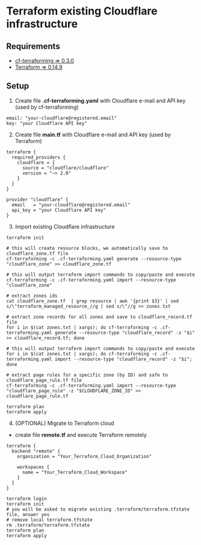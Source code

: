 # Terraform existing Cloudflare infrastructure

## Requirements

- [cf-terraforming => 0.3.0](https://github.com/cloudflare/cf-terraforming)
- [Terraform => 0.14.9](https://www.terraform.io/downloads.html)

## Setup

1. Create file **.cf-terraforming.yaml** with Cloudflare e-mail and API key (used by cf-terraforming)

```
email: "your-cloudflare@registered.email"
key: "your Cloudflare API key"
```

2. Create file **main.tf** with Cloudflare e-mail and API key (used by Terraform)

```
terraform {
  required_providers {
    cloudflare = {
      source = "cloudflare/cloudflare"
      version = "~> 2.0"
    }
  }
}

provider "cloudflare" { 
  email   = "your-cloudflare@registered.email"
  api_key = "your Cloudflare API key"
}

```

3. Import existing Cloudflare infrastructure

```
terraform init

# this will create resource blocks, we automatically save to cloudflare_zone.tf file
cf-terraforming -c .cf-terraforming.yaml generate --resource-type "cloudflare_zone" >> cloudflare_zone.tf

# this will output terraform import commands to copy/paste and execute
cf-terraforming -c .cf-terraforming.yaml import --resource-type "cloudflare_zone"

# extract zones ids
cat cloudflare_zone.tf  | grep resource | awk '{print $3}' | sed s/\"terraform_managed_resource_//g | sed s/\"//g >> zones.txt

# extract zone records for all zones and save to cloudflare_record.tf file
for i in $(cat zones.txt | xargs); do cf-terraforming -c .cf-terraforming.yaml generate --resource-type "cloudflare_record" -z "$i" >> cloudflare_record.tf; done

# this will output terraform import commands to copy/paste and execute
for i in $(cat zones.txt | xargs); do cf-terraforming -c .cf-terraforming.yaml import --resource-type "cloudflare_record" -z "$i"; done

# extract page rules for a specific zone (by ID) and safe to cloudflare_page_rule.tf file
cf-terraforming -c .cf-terraforming.yaml import --resource-type "cloudflare_page_rule" -z "$CLOUDFLARE_ZONE_ID" >> cloudflare_page_rule.tf

terraform plan
terraform apply
```

4. (OPTIONAL) Migrate to Terraform cloud

- create file **remote.tf** and execute Terraform remotely

```
terraform {
  backend "remote" {
    organization = "Your_Terraform_Cloud_Organization"

    workspaces {
      name = "Your_Terraform_Cloud_Workspace"
    }
  }
}
```

```
terraform login
terraform init
# you will be asked to migrate existing .terraform/terraform.tfstate file, answer yes
# remove local terraform.tfstate
rm .terraform/terraform.tfstate
terraform plan
terraform apply
```


